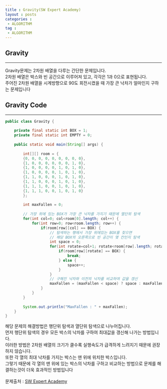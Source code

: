```yaml
---
title : Gravity(SW Expert Academy)
layout : posts
categories :
 - ALGORITHM
tag :
 - ALGORITHM
---
```


## __Gravity__
---
Gravity문제는 2차원 배열을 다루는 간단한 문제입니다.<br>
2차원 배열은 박스와 빈 공간으로 이루어져 있고, 각각은 1과 0으로 표현됩니다.<br>
주어진 2차원 배열을 시계방향으로 90도 회전시켰을 때 가장 큰 낙차가 얼마인지 구하는 문제입니다<br>

## __Gravity Code__
---
```java
public class Gravity {
	
	private final static int BOX = 1;
	private final static int EMPTY = 0;
	
	public static void main(String[] args) {
		
		int[][] room = {
		{0, 0, 0, 0, 0, 0, 0, 0, 0},
		{1, 0, 0, 0, 0, 0, 0, 1, 0},
		{1, 0, 0, 0, 0, 1, 0, 1, 0},
		{1, 0, 0, 0, 0, 1, 0, 1, 0},
		{1, 1, 0, 0, 0, 1, 0, 1, 0},
		{1, 1, 0, 0, 0, 1, 0, 1, 0},
		{1, 1, 1, 0, 0, 1, 0, 1, 0},
		{1, 1, 1, 0, 0, 1, 0, 1, 0}
		};
		
		int maxFallen = 0;
		
		// 가장 위에 있는 BOX가 가장 큰 낙차를 가지기 때문에 열단위 탐색
		for(int col=0; col<room[0].length; col++) {
			for(int row=0; row<room.length; row++) {
				if(room[row][col] == BOX) {
					// 탐색하는 행에서 가장 위에있는 BOX를 찾으면
					// 해당 BOX의 오른쪽으로 빈 공간이 몇 칸인지 탐색
					int space = 0;
					for(int rotate=col+1; rotate<room[row].length; rotate++) {
						if(room[row][rotate] == BOX) {
							break;
						} else {
							space++;
						}
					}
					// 구해진 낙차와 이전의 낙차를 비교하여 값을 갱신
					maxFallen = (maxFallen < space) ? space : maxFallen;
				}
			}
		}
		
		System.out.println("MaxFallen : " + maxFallen);
	}
}
```
해당 문제의 해결방법은 행단위 탐색과 열단위 탐색으로 나누어집니다.<br>
먼저 행단위 탐색의 경우 모든 박스의 낙차를 구하여 최대값을 갱신해 나가는 방법입니다.<br>
이러한 방법은 2차원 배열의 크기가 클수록 실행속도가 급격하게 느려지기 때문에 권장하지 않습니다.<br>
또한 각 열의 최대 낙차를 가지는 박스는 맨 위에 위치한 박스입니다.<br>
그렇기 때문에 각 열의 맨 위에 있는 박스의 낙차를 구하고 비교하는 방법으로 문제를 해결하는것이 더욱 효과적인 방법입니다<br><br>
문제출처 : <a href="https://swexpertacademy.com/main/learn/course/subjectList.do?courseId=AVuPDN86AAXw5UW6" target="_blank">SW Expert Academy</a>